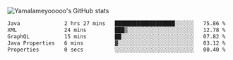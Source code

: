 ![Yamalameyooooo's GitHub stats](https://github-readme-stats.vercel.app/api?username=yamalameyooooo&theme=transparent&show_icons=true\&show=reviews,discussions_started,discussions_answered,prs_merged,prs_merged_percentage)

<!--START_SECTION:waka-->

```txt
Java              2 hrs 27 mins   ███████████████████░░░░░░   75.86 %
XML               24 mins         ███▒░░░░░░░░░░░░░░░░░░░░░   12.78 %
GraphQL           15 mins         ██░░░░░░░░░░░░░░░░░░░░░░░   07.82 %
Java Properties   6 mins          ▓░░░░░░░░░░░░░░░░░░░░░░░░   03.12 %
Properties        0 secs          ░░░░░░░░░░░░░░░░░░░░░░░░░   00.40 %
```

<!--END_SECTION:waka-->
